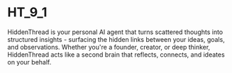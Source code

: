 # HT_9_1
HiddenThread is your personal AI agent that turns scattered thoughts into structured insights - surfacing the hidden links between your ideas, goals, and observations.  Whether you're a founder, creator, or deep thinker, HiddenThread acts like a second brain that reflects, connects, and ideates on your behalf.
